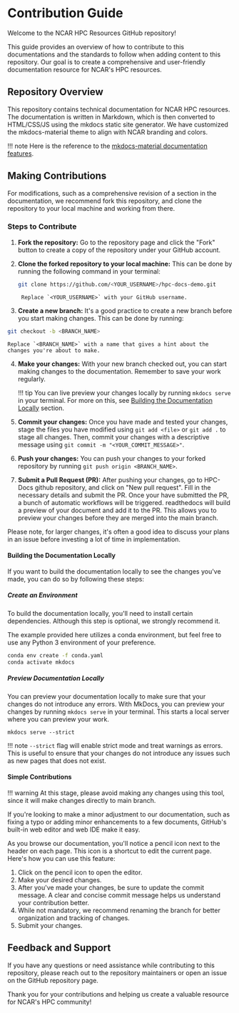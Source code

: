 # Contribution Guide

Welcome to the NCAR HPC Resources GitHub repository!

This guide provides an overview of how to contribute to this documentations and the standards to follow when adding content to this repository. Our goal is to create a comprehensive and user-friendly documentation resource for NCAR's HPC resources.

## Repository Overview

This repository contains technical documentation for NCAR HPC resources. The documentation is written in Markdown, which is then converted to HTML/CSS/JS using the mkdocs static site generator. We have customized the mkdocs-material theme to align with NCAR branding and colors.

!!! note
    Here is the reference to the [mkdocs-material documentation features](https://squidfunk.github.io/mkdocs-material/reference/).

## Making Contributions

For modifications, such as a comprehensive revision of a section in the documentation, we recommend fork this repository, and clone the repository to your local machine and working from there.

### Steps to Contribute

1. **Fork the repository:** Go to the repository page and click the "Fork" button to create a copy of the repository under your GitHub account.

2. **Clone the forked repository to your local machine:** This can be done by running the following command in your terminal:

    ```bash
    git clone https://github.com/<YOUR_USERNAME>/hpc-docs-demo.git
    ```
        Replace `<YOUR_USERNAME>` with your GitHub username.

3. **Create a new branch:** It's a good practice to create a new branch before you start making changes. This can be done by running:
```bash
git checkout -b <BRANCH_NAME>
```
    Replace `<BRANCH_NAME>` with a name that gives a hint about the changes you're about to make.

4. **Make your changes:** With your new branch checked out, you can start making changes to the documentation. Remember to save your work regularly.

    !!! tip
        You can live preview your changes locally by running `mkdocs serve` in your terminal. For more on this, see [Building the Documentation Locally](#building-the-documentation-locally) section. 


5. **Commit your changes:** Once you have made and tested your changes, stage the files you have modified using `git add <file>` or `git add .` to stage all changes. Then, commit your changes with a descriptive message using `git commit -m "<YOUR_COMMIT_MESSAGE>"`.

6. **Push your changes:** You can push your changes to your forked repository by running `git push origin <BRANCH_NAME>`.

7. **Submit a Pull Request (PR):** After pushing your changes, go to HPC-Docs github repository, and click on "New pull request". Fill in the necessary details and submit the PR. Once your have submitted the PR, a bunch of automatic workflows will be triggered. readthedocs will build a preview of your document and add it to the PR. This allows you to preview your changes before they are merged into the main branch.

Please note, for larger changes, it's often a good idea to discuss your plans in an issue before investing a lot of time in implementation.

#### Building the Documentation Locally

If you want to build the documentation locally to see the changes you've made, you can do so by following these steps:

##### Create an Environment
To build the documentation locally, you'll need to install certain dependencies. Although this step is optional, we strongly recommend it. 

The example provided here utilizes a conda environment, but feel free to use any Python 3 environment of your preference.

  ```bash
  conda env create -f conda.yaml
  conda activate mkdocs
  ```

##### Preview Documentation Locally
You can preview your documentation locally to make sure that your changes do not introduce any errors. With MkDocs, you can preview your changes by running `mkdocs serve` in your terminal. This starts a local server where you can preview your work.

  ```
  mkdocs serve --strict
  ```

!!! note
      `--strict` flag will enable strict mode and treat warnings as errors. This is useful to ensure that your changes do not introduce any issues such as new pages that does not exist. 

#### Simple Contributions

!!! warning
    At this stage, please avoid making any changes using this tool, since it will make changes directly to main branch. 

If you're looking to make a minor adjustment to our documentation, such as fixing a typo or adding minor enhancements to a few documents, GitHub's built-in web editor and web IDE make it easy.

As you browse our documentation, you'll notice a pencil icon next to the header on each page. This icon is a shortcut to edit the current page. Here's how you can use this feature:

1. Click on the pencil icon to open the editor.
2. Make your desired changes.
3. After you've made your changes, be sure to update the commit message. A clear and concise commit message helps us understand your contribution better.
4. While not mandatory, we recommend renaming the branch for better organization and tracking of changes.
5. Submit your changes.

## Feedback and Support

If you have any questions or need assistance while contributing to this repository, please reach out to the repository maintainers or open an issue on the GitHub repository page.

Thank you for your contributions and helping us create a valuable resource for NCAR's HPC community!
